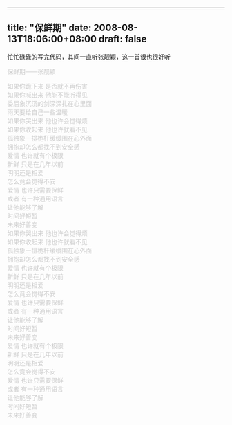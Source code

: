 
---
title: "保鲜期"
date: 2008-08-13T18:06:00+08:00
draft: false
---

<p>忙忙碌碌的写完代码，其间一直听张靓颖，这一首很也很好听</p> 

<p><font color="#cccccc">保鲜期——张靓颖 </font></p> 
<div style="COLOR: #666">
 <font color="#cccccc"></font>
</div> 
<div style="COLOR: #666">
 <font color="#cccccc">如果你跪下来 是否就不再伤害 </font>
</div> 
<div style="COLOR: #666">
 <font color="#cccccc">如果你喊出来 他能不能听得见 </font>
</div> 
<div style="COLOR: #666">
 <font color="#cccccc">委屈象沉沉的剑深深扎在心里面 </font>
</div> 
<div style="COLOR: #666">
 <font color="#cccccc">雨天要给自己一些温暖 </font>
</div> 
<div style="COLOR: #666">
 <font color="#cccccc">如果你哭出来 他也许会觉得烦 </font>
</div> 
<div style="COLOR: #666">
 <font color="#cccccc">如果你收起来 他也许就看不见 </font>
</div> 
<div style="COLOR: #666">
 <font color="#cccccc">孤独象一排桅杆缓缓围在心外面 </font>
</div> 
<div style="COLOR: #ff4900">
 <font color="#cccccc">拥抱却怎么都找不到安全感 </font>
</div> 
<div style="COLOR: #666666">
 <font color="#cccccc">爱情 也许就有个极限 </font>
</div> 
<div style="COLOR: #666666">
 <font color="#cccccc">新鲜 只是在几年以前 </font>
</div> 
<div style="COLOR: #666666">
 <font color="#cccccc">明明还是相爱 </font>
</div> 
<div style="COLOR: #666666">
 <font color="#cccccc">怎么竟会觉得不安 </font>
</div> 
<div style="COLOR: #666666">
 <font color="#cccccc">爱情 也许只需要保鲜 </font>
</div> 
<div style="COLOR: #666666">
 <font color="#cccccc">或者 有一种通用语言 </font>
</div> 
<div style="COLOR: #666666">
 <font color="#cccccc">让他能够了解 </font>
</div> 
<div style="COLOR: #666666">
 <font color="#cccccc">时间好短暂 </font>
</div> 
<div style="COLOR: #666666">
 <font color="#cccccc">未来好善变 </font>
</div> 
<div style="COLOR: #666666">
 <font color="#cccccc">如果你哭出来 他也许会觉得烦 </font>
</div> 
<div style="COLOR: #666666">
 <font color="#cccccc">如果你收起来 他也许就看不见 </font>
</div> 
<div style="COLOR: #666666">
 <font color="#cccccc">孤独象一排桅杆缓缓围在心外面 </font>
</div> 
<div style="COLOR: #666666">
 <font color="#cccccc">拥抱却怎么都找不到安全感 </font>
</div> 
<div style="COLOR: #666666">
 <font color="#cccccc">爱情 也许就有个极限 </font>
</div> 
<div style="COLOR: #666666">
 <font color="#cccccc">新鲜 只是在几年以前 </font>
</div> 
<div style="COLOR: #666666">
 <font color="#cccccc">明明还是相爱 </font>
</div> 
<div style="COLOR: #666666">
 <font color="#cccccc">怎么竟会觉得不安 </font>
</div> 
<div style="COLOR: #666666">
 <font color="#cccccc">爱情 也许只需要保鲜 </font>
</div> 
<div style="COLOR: #666666">
 <font color="#cccccc">或者 有一种通用语言 </font>
</div> 
<div style="COLOR: #666666">
 <font color="#cccccc">让他能够了解 </font>
</div> 
<div style="COLOR: #666666">
 <font color="#cccccc">时间好短暂 </font>
</div> 
<div style="COLOR: #666666">
 <font color="#cccccc">未来好善变 </font>
</div> 
<div style="COLOR: #666666">
 <font color="#cccccc">爱情 也许就有个极限 </font>
</div> 
<div style="COLOR: #666666">
 <font color="#cccccc">新鲜 只是在几年以前 </font>
</div> 
<div style="COLOR: #666666">
 <font color="#cccccc">明明还是相爱 </font>
</div> 
<div style="COLOR: #666666">
 <font color="#cccccc">怎么竟会觉得不安 </font>
</div> 
<div style="COLOR: #666666">
 <font color="#cccccc">爱情 也许只需要保鲜 </font>
</div> 
<div style="COLOR: #666666">
 <font color="#cccccc">或者 有一种通用语言 </font>
</div> 
<div style="COLOR: #666666">
 <font color="#cccccc">让他能够了解 </font>
</div> 
<div style="COLOR: #666666">
 <font color="#cccccc">时间好短暂 </font>
</div> 
<div style="COLOR: #666666">
 <font color="#cccccc">未来好善变 </font>
</div> 

